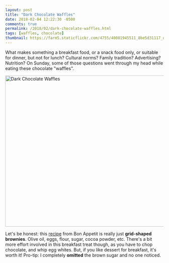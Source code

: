 ```yaml
---
layout: post
title: "Dark Chocolate Waffles"
date: 2018-02-04 12:22:30 -0500
comments: true
permalink: /2018/02/dark-chocolate-waffles.html
tags: [waffles, chocolate]
thumbnail: https://farm5.staticflickr.com/4755/40081945511_8be5d31117_q.jpg
---
```


What makes something a breakfast food, or a snack food only, or suitable for
dinner, but not for lunch? Cultural norms? Family tradition? Advertising? 
Nutrition? On Sunday, some of those questions went through my head while eating 
these chocolate "waffles".

<a data-flickr-embed="true"  href="https://www.flickr.com/photos/gnuf/40081945511/in/dateposted/" title="Dark Chocolate Waffles"><img src="https://farm5.staticflickr.com/4755/40081945511_8be5d31117_z.jpg" width="640" height="480" alt="Dark Chocolate Waffles"></a><script async src="//embedr.flickr.com/assets/client-code.js" charset="utf-8"></script>

Let's be honest: this [recipe](https://www.bonappetit.com/recipe/dark-chocolate-waffles)
from Bon Appetit is really just **grid-shaped brownies**. Olive oil, eggs, flour, sugar, cocoa powder, 
etc. There's a bit more effort involved in this breakfast treat though, as you have to 
chop chocolate, and whip egg whites. But, if you like dessert for breakfast, it's worth 
it! Pro-tip: I completely **omitted** the brown sugar and no one noticed.

